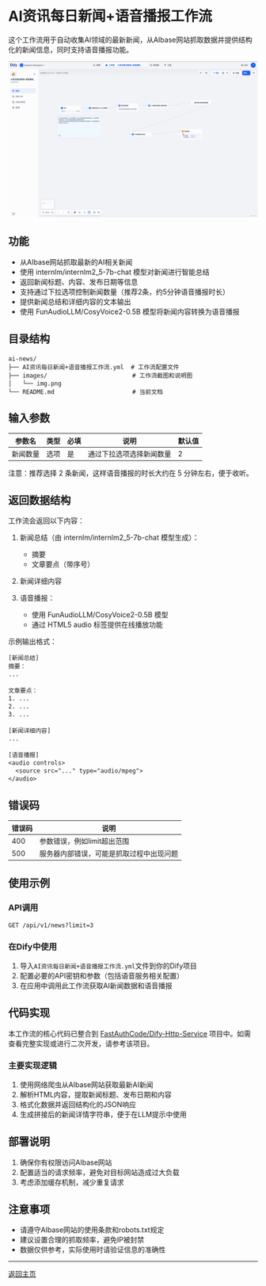 # AI资讯每日新闻+语音播报工作流

这个工作流用于自动收集AI领域的最新新闻，从AIbase网站抓取数据并提供结构化的新闻信息，同时支持语音播报功能。

![AI新闻工作流截图](./images/img.png)

## 功能

- 从AIbase网站抓取最新的AI相关新闻
- 使用 internlm/internlm2_5-7b-chat 模型对新闻进行智能总结
- 返回新闻标题、内容、发布日期等信息
- 支持通过下拉选项控制新闻数量（推荐2条，约5分钟语音播报时长）
- 提供新闻总结和详细内容的文本输出
- 使用 FunAudioLLM/CosyVoice2-0.5B 模型将新闻内容转换为语音播报

## 目录结构

```
ai-news/
├── AI资讯每日新闻+语音播报工作流.yml  # 工作流配置文件
├── images/                        # 工作流截图和说明图
│   └── img.png
└── README.md                      # 当前文档
```

## 输入参数

| 参数名 | 类型 | 必填 | 说明 | 默认值 |
|-------|------|------|------|-------|
| 新闻数量 | 选项 | 是 | 通过下拉选项选择新闻数量 | 2 |

注意：推荐选择 2 条新闻，这样语音播报的时长大约在 5 分钟左右，便于收听。

## 返回数据结构

工作流会返回以下内容：

1. 新闻总结（由 internlm/internlm2_5-7b-chat 模型生成）：
   - 摘要
   - 文章要点（带序号）

2. 新闻详细内容

3. 语音播报：
   - 使用 FunAudioLLM/CosyVoice2-0.5B 模型
   - 通过 HTML5 audio 标签提供在线播放功能

示例输出格式：
```
[新闻总结]
摘要：
...

文章要点：
1. ...
2. ...
3. ...

[新闻详细内容]
...

[语音播报]
<audio controls>
  <source src="..." type="audio/mpeg">
</audio>
```

## 错误码

| 错误码 | 说明 |
|-------|------|
| 400 | 参数错误，例如limit超出范围 |
| 500 | 服务器内部错误，可能是抓取过程中出现问题 |

## 使用示例

### API调用

```
GET /api/v1/news?limit=3
```

### 在Dify中使用

1. 导入`AI资讯每日新闻+语音播报工作流.yml`文件到你的Dify项目
2. 配置必要的API密钥和参数（包括语音服务相关配置）
3. 在应用中调用此工作流获取AI新闻数据和语音播报

## 代码实现

本工作流的核心代码已整合到 [FastAuthCode/Dify-Http-Service](https://github.com/FastAuthCode/Dify-Http-Service) 项目中。如需查看完整实现或进行二次开发，请参考该项目。

### 主要实现逻辑

1. 使用网络爬虫从AIbase网站获取最新AI新闻
2. 解析HTML内容，提取新闻标题、发布日期和内容
3. 格式化数据并返回结构化的JSON响应
4. 生成拼接后的新闻详情字符串，便于在LLM提示中使用

## 部署说明

1. 确保你有权限访问AIbase网站
2. 配置适当的请求频率，避免对目标网站造成过大负载
3. 考虑添加缓存机制，减少重复请求

## 注意事项

- 请遵守AIbase网站的使用条款和robots.txt规定
- 建议设置合理的抓取频率，避免IP被封禁
- 数据仅供参考，实际使用时请验证信息的准确性

---

[返回主页](../../README.md)

